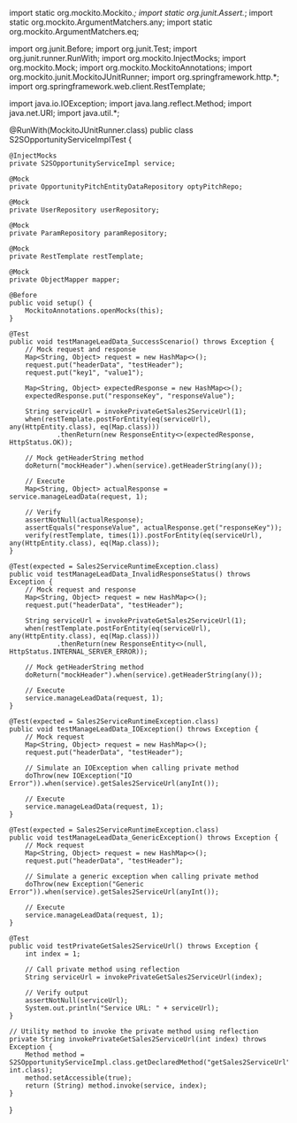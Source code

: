 import static org.mockito.Mockito.*;
import static org.junit.Assert.*;
import static org.mockito.ArgumentMatchers.any;
import static org.mockito.ArgumentMatchers.eq;

import org.junit.Before;
import org.junit.Test;
import org.junit.runner.RunWith;
import org.mockito.InjectMocks;
import org.mockito.Mock;
import org.mockito.MockitoAnnotations;
import org.mockito.junit.MockitoJUnitRunner;
import org.springframework.http.*;
import org.springframework.web.client.RestTemplate;

import java.io.IOException;
import java.lang.reflect.Method;
import java.net.URI;
import java.util.*;

@RunWith(MockitoJUnitRunner.class)
public class S2SOpportunityServiceImplTest {

    @InjectMocks
    private S2SOpportunityServiceImpl service;

    @Mock
    private OpportunityPitchEntityDataRepository optyPitchRepo;

    @Mock
    private UserRepository userRepository;

    @Mock
    private ParamRepository paramRepository;

    @Mock
    private RestTemplate restTemplate;

    @Mock
    private ObjectMapper mapper;

    @Before
    public void setup() {
        MockitoAnnotations.openMocks(this);
    }

    @Test
    public void testManageLeadData_SuccessScenario() throws Exception {
        // Mock request and response
        Map<String, Object> request = new HashMap<>();
        request.put("headerData", "testHeader");
        request.put("key1", "value1");

        Map<String, Object> expectedResponse = new HashMap<>();
        expectedResponse.put("responseKey", "responseValue");

        String serviceUrl = invokePrivateGetSales2ServiceUrl(1);
        when(restTemplate.postForEntity(eq(serviceUrl), any(HttpEntity.class), eq(Map.class)))
                .thenReturn(new ResponseEntity<>(expectedResponse, HttpStatus.OK));

        // Mock getHeaderString method
        doReturn("mockHeader").when(service).getHeaderString(any());

        // Execute
        Map<String, Object> actualResponse = service.manageLeadData(request, 1);

        // Verify
        assertNotNull(actualResponse);
        assertEquals("responseValue", actualResponse.get("responseKey"));
        verify(restTemplate, times(1)).postForEntity(eq(serviceUrl), any(HttpEntity.class), eq(Map.class));
    }

    @Test(expected = Sales2ServiceRuntimeException.class)
    public void testManageLeadData_InvalidResponseStatus() throws Exception {
        // Mock request and response
        Map<String, Object> request = new HashMap<>();
        request.put("headerData", "testHeader");

        String serviceUrl = invokePrivateGetSales2ServiceUrl(1);
        when(restTemplate.postForEntity(eq(serviceUrl), any(HttpEntity.class), eq(Map.class)))
                .thenReturn(new ResponseEntity<>(null, HttpStatus.INTERNAL_SERVER_ERROR));

        // Mock getHeaderString method
        doReturn("mockHeader").when(service).getHeaderString(any());

        // Execute
        service.manageLeadData(request, 1);
    }

    @Test(expected = Sales2ServiceRuntimeException.class)
    public void testManageLeadData_IOException() throws Exception {
        // Mock request
        Map<String, Object> request = new HashMap<>();
        request.put("headerData", "testHeader");

        // Simulate an IOException when calling private method
        doThrow(new IOException("IO Error")).when(service).getSales2ServiceUrl(anyInt());

        // Execute
        service.manageLeadData(request, 1);
    }

    @Test(expected = Sales2ServiceRuntimeException.class)
    public void testManageLeadData_GenericException() throws Exception {
        // Mock request
        Map<String, Object> request = new HashMap<>();
        request.put("headerData", "testHeader");

        // Simulate a generic exception when calling private method
        doThrow(new Exception("Generic Error")).when(service).getSales2ServiceUrl(anyInt());

        // Execute
        service.manageLeadData(request, 1);
    }

    @Test
    public void testPrivateGetSales2ServiceUrl() throws Exception {
        int index = 1;

        // Call private method using reflection
        String serviceUrl = invokePrivateGetSales2ServiceUrl(index);

        // Verify output
        assertNotNull(serviceUrl);
        System.out.println("Service URL: " + serviceUrl);
    }

    // Utility method to invoke the private method using reflection
    private String invokePrivateGetSales2ServiceUrl(int index) throws Exception {
        Method method = S2SOpportunityServiceImpl.class.getDeclaredMethod("getSales2ServiceUrl", int.class);
        method.setAccessible(true);
        return (String) method.invoke(service, index);
    }
}
